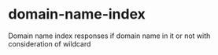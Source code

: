 # domain-name-index
Domain name index responses if domain name in it or not with consideration of wildcard
